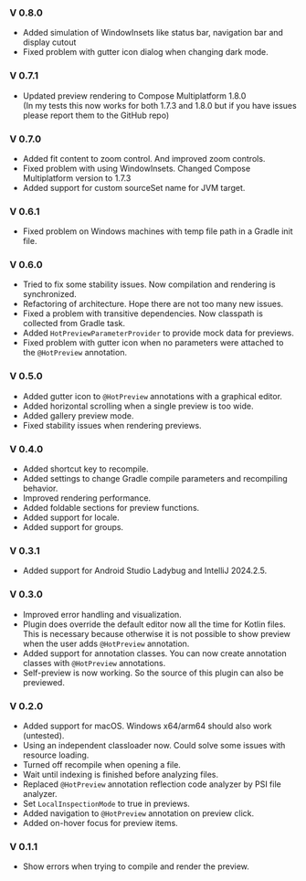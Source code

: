 ### V 0.8.0
- Added simulation of WindowInsets like status bar, navigation bar and display cutout
- Fixed problem with gutter icon dialog when changing dark mode.

### V 0.7.1
- Updated preview rendering to Compose Multiplatform 1.8.0  
  (In my tests this now works for both 1.7.3 and 1.8.0 but if you have issues please report them to the GitHub repo)

### V 0.7.0
- Added fit content to zoom control. And improved zoom controls.
- Fixed problem with using WindowInsets. Changed Compose Multiplatform version to 1.7.3
- Added support for custom sourceSet name for JVM target.

### V 0.6.1
- Fixed problem on Windows machines with temp file path in a Gradle init file.

### V 0.6.0
- Tried to fix some stability issues. Now compilation and rendering is synchronized.
- Refactoring of architecture. Hope there are not too many new issues.
- Fixed a problem with transitive dependencies. Now classpath is collected from Gradle task.
- Added `HotPreviewParameterProvider` to provide mock data for previews.
- Fixed problem with gutter icon when no parameters were attached to the `@HotPreview` annotation.

### V 0.5.0
- Added gutter icon to `@HotPreview` annotations with a graphical editor.
- Added horizontal scrolling when a single preview is too wide.
- Added gallery preview mode.
- Fixed stability issues when rendering previews.

### V 0.4.0
- Added shortcut key to recompile.
- Added settings to change Gradle compile parameters and recompiling behavior.
- Improved rendering performance.
- Added foldable sections for preview functions.
- Added support for locale.
- Added support for groups.

### V 0.3.1
- Added support for Android Studio Ladybug and IntelliJ 2024.2.5.

### V 0.3.0
- Improved error handling and visualization.
- Plugin does override the default editor now all the time for Kotlin files.  
  This is necessary because otherwise it is not possible to show preview when the user adds `@HotPreview` annotation.
- Added support for annotation classes. You can now create annotation classes with `@HotPreview` annotations.
- Self-preview is now working. So the source of this plugin can also be previewed.

### V 0.2.0
- Added support for macOS. Windows x64/arm64 should also work (untested).
- Using an independent classloader now. Could solve some issues with resource loading.
- Turned off recompile when opening a file.
- Wait until indexing is finished before analyzing files.
- Replaced `@HotPreview` annotation reflection code analyzer by PSI file analyzer.
- Set `LocalInspectionMode` to true in previews.
- Added navigation to `@HotPreview` annotation on preview click.
- Added on-hover focus for preview items.

### V 0.1.1
- Show errors when trying to compile and render the preview.
